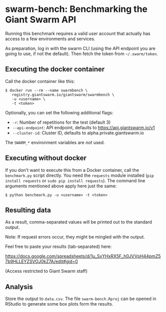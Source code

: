 # swarm-bench: Benchmarking the Giant Swarm API

Running this benchmark requires a valid user account that actually
has access to a few environments and services.

As preparation, log in with the swarm CLI (using the API endpoint
you are going to use, if not the default). Then fetch the token
from `~/.swarm/token`.

## Executing the docker container

Call the docker container like this:

```
$ docker run --rm --name swarmbench \
   registry.giantswarm.io/giantswarm/swarmbench \
   -u <username> \
   -t <token>
```

Optionally, you can set the following additional flags:

- `-r`: Number of repetitions for the test (default 3)
- `--api-endpoint`: API endpoint, defaults to https://api.giantswarm.io/v1
- `--cluster-id`: Cluster ID, defaults to alpha.private.giantswarm.io

The `SWARM_*` environment variables are _not_ used.

## Executing without docker

If you don't want to execute this from a Docker container, call the `benchmark.py` script directly. You need the `requests` module installed (`pip install requests` or `sudo pip install requests`). The command line arguments mentioned above apply here just the same:

```
$ python benchmark.py -u <username> -t <token>
```

## Resulting data

As a result, comma-separated values will be printed out to the standard output.

Note: If request errors occur, they might be mingled with the output.

Feel free to paste your results (tab-separated) here:

https://docs.google.com/spreadsheets/d/1u_SxYHxRX5F_h0JVVpH44pmZ57b9HLLEYZSVOJ0kZ7A/edit#gid=0

(Access restricted to Giant Swarm staff)

## Analysis

Store the output to `data.csv`. The file `swarm-bench.Rproj` can be
opened in RStudio to generate some box plots form the results.

